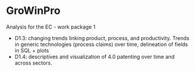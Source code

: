 # GroWinPro
Analysis for the EC - work package 1
- D1.3: changing trends linking product, process, and productivity. Trends in generic technologies (process claims) over time, delineation of fields in SQL + plots
- D1.4: descriptives and visualization of 4.0 patenting over time and across sectors.
